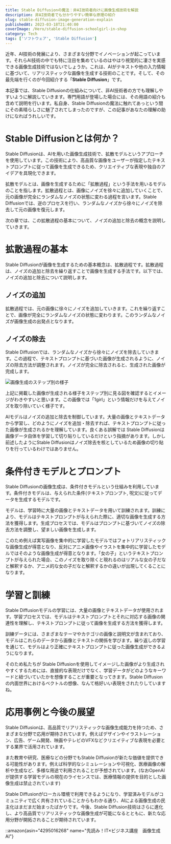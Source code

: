 ```yaml
---
title: Stable Diffusionの魔法：非AI技術者向けに画像生成技術を解説
description: 非AI技術者でも分かりやすい簡単な原理の紹介
slug: stable-diffusion-image-generation-explain
publishedAt: 2023-03-18T21:40:00
coverImage: /Hero/stable-diffusion-schoolgirl-in-shop
category: Tech
tags: ['ソフトウェア', 'Stable Diffusion']
---
```


近年、AI技術の発展により、さまざまな分野でイノベーションが起こっています。それらAI技術の中でも特に注目を集めているのはやはり視覚的に凄さを実感できる画像生成技術ではないでしょうか。これは、AIがテキストや他の入力情報に基づいて、リアリスティックな画像を生成する技術のことです。そして、その最先端を行くのが今回紹介する「**Stable Diffusion**」です。

本記事では、Stable Diffusionの仕組みについて、非AI技術者の方でも理解しやすいように解説していきます。専門用語が登場した場合には、その用語の紹介も含めて説明を行います。私自身、Stable Diffusionの魔法に触れてあっという間にその素晴らしさに魅了されてしまったのですが、この記事があなたの理解の助けになればうれしいです。

# Stable Diffusionとは何か？

Stable Diffusionは、AIを用いた画像生成技術で、拡散モデルというアプローチを使用しています。この技術により、高品質な画像をユーザーが指定したテキストプロンプトに従って画像を生成できるため、クリエイティブな表現や独自のアイデアを具現化できます。

拡散モデルとは、画像を生成するために「拡散過程」という手法を用いるモデルのことを指します。拡散過程とは、画像にノイズを徐々に追加していくことで、元の画像が完全にランダムなノイズの状態に変わる過程を言います。Stable Diffusionでは、逆のプロセスを行い、ランダムなノイズから徐々にノイズを除去して元の画像を復元します。

次の章では、この拡散過程の基本について、ノイズの追加と除去の概念を説明していきます。

# 拡散過程の基本

Stable Diffusionが画像を生成するための基本概念は、拡散過程です。拡散過程は、ノイズの追加と除去を繰り返すことで画像を生成する手法です。以下では、ノイズの追加と除去について説明します。

## ノイズの追加

拡散過程では、元の画像に徐々にノイズを追加していきます。これを繰り返すことで、画像が完全にランダムなノイズの状態に変わります。このランダムなノイズが画像生成の出発点となります。

## ノイズの除去

Stable Diffusionでは、ランダムなノイズから徐々にノイズを除去していきます。この過程で、テキストプロンプトに基づいた画像が生成されるように、ノイズの除去方法が調整されます。ノイズが完全に除去されると、生成された画像が完成します。

![画像生成のステップ別の様子](/Tech/yobyppbsqoa8kglznh3g)

上記に掲載した画像が生成される様子をステップ別に見る図を確認するとイメージがわきやすいと思います。この画像では「1girl」という情報だけを与えてノイズを取り除いていく様子です。

AIモデルはノイズの追加と除去を制御しています。大量の画像とテキストデータから学習し、どのようにノイズを追加・除去すれば、テキストプロンプトに従った画像が生成されるかを理解しています。良くある誤解では Stable Diffusionは画像データ自体を学習して切り貼りしているだけという指摘があります。しかし前述したようにStable Diffusionはノイズ除去を核としているため画像の切り貼りを行っているわけではありません。

# 条件付きモデルとプロンプト

Stable Diffusionの画像生成は、条件付きモデルという仕組みを利用しています。条件付きモデルは、与えられた条件(テキストプロンプト, 呪文)に従ってデータを生成するモデルです。

モデルは、学習時に大量の画像とテキストデータを用いて訓練されます。訓練により、モデルはテキストプロンプトが与えられた際に、適切な画像を生成する方法を獲得します。生成プロセスでは、モデルはプロンプトに基づいてノイズの除去方法を調整し、望ましい画像を生成します。

このため例えば実写画像を集中的に学習したモデルではフォトリアリスティックな画像生成が得意となり、反対にアニメ画像やイラストを集中的に学習したモデルではそのような画像生成が得意となります。「女の子」というテキストプロンプトが与えられた場合、このノイズを取り除くと現れるのはリアルな女の子だなと解釈するか、アニメ的な女の子だなと解釈するかの違いが出現してくることになります。

# 学習と訓練

Stable Diffusionモデルの学習には、大量の画像とテキストデータが使用されます。学習プロセスでは、モデルはテキストプロンプトとそれに対応する画像の関連性を理解し、テキストプロンプトに従って画像を生成する方法を獲得します。

訓練データには、さまざまなテーマやカテゴリの画像と説明文が含まれており、モデルはこれらのデータから画像とテキストの関係を学びます。繰り返しの学習を通じて、モデルはより正確にテキストプロンプトに従った画像生成ができるようになります。

そのため私たちが Stable Diffusionを使用してイメージした画像がより生成されやすくするためには、直接的な表現だけでなく、学習データがどのようなキーワードと紐づいていたかを想像することが重要となってきます。Stable Diffusionの内面世界におけるベクトルの想像、なんて格好いい表現をされたりしていますね。

# 応用事例と今後の展望

Stable Diffusionは、高品質でリアリスティックな画像生成能力を持つため、さまざまな分野で応用が期待されています。例えばデザインやイラストレーション、広告、ゲーム開発、映画やテレビのVFXなどクリエイティブな表現を必要とする業界で活用されています。

また教育や研究、医療などの分野でもStable Diffusionが新たな価値を提供できる可能性があります。例えば科学的なシミュレーションや可視化、医療画像の解析や生成など、多様な用途で利用されることが予想されています。(なおOpenAIが提供する学習モデルの現在のライセンスでは、医療情報の提供を目的とした画像生成は禁止されています)

Stable Diffusionがローカル環境で利用できるようになり、学習済みモデルがコミュニティで広く共有されていることからもわかる通り、AIによる画像生成の民主化はまだまだ始まったばかりです。今後、Stable Diffusion技術はさらに進化し、より高品質でリアリスティックな画像生成が可能になるとともに、新たな応用分野が開拓されることが期待されています。

::amazon{asin="4295016268" name="先読み！IT×ビジネス講座　画像生成AI"}
